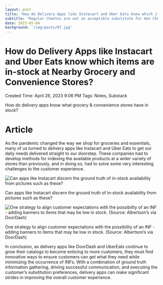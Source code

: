 ```yaml
---
layout: post
title: "How do Delivery Apps like Instacart and Uber Eats know which items are in-stock at nearby Grocery and Convenience Stores?"
subtitle: "Regular Cheetos are not an acceptible substitute for Hot Cheetos, not in this blogger's opinion."
date: 2023-05-04
background: '/img/posts/07.jpg'
---
```


# How do Delivery Apps like Instacart and Uber Eats know which items are in-stock at Nearby Grocery and Convenience Stores?

Created Time: April 26, 2023 9:06 PM
Tags: Notes, Substack

How do delivery apps know what grocery & convenience stores have in stock?

# Article
            
As the pandemic changed the way we shop for groceries and essentials, many of us turned to delivery apps like Instacart and Uber Eats to get our daily needs delivered straight to our doorstep. These companies had to develop methods for indexing the available products at a wider variety of stores than previously, and in doing so, had to solve some very interesting challenges to the customer experience.

![Can apps like Instacart discern the ground truth of in-stock availability from pictures such as these?](How%20do%20Delivery%20Apps%20like%20Instacart%20and%20Uber%20Eats%20%208cfffcf445724176b00e06a56fa6a501/Untitled.png)

Can apps like Instacart discern the ground truth of in-stock availability from pictures such as these?







![One strategy to align customer expectations with the possibility of an INF - adding banners to items that may be low in stock. (Source: Albertson’s via DoorDash)](How%20do%20Delivery%20Apps%20like%20Instacart%20and%20Uber%20Eats%20%208cfffcf445724176b00e06a56fa6a501/Screenshot_2023-04-27_at_10.57.33_PM.png)

One strategy to align customer expectations with the possibility of an INF - adding banners to items that may be low in stock. (Source: Albertson’s via DoorDash)







In conclusion, as delivery apps like DoorDash and UberEats continue to grow their catalogs to become enticing to more customers, they must find innovative ways to ensure customers can get what they need while minimizing the occurrence of INFs. With a combination of ground truth information gathering, driving successful communication, and executing the customer’s substitution preferences, delivery apps can make significant strides in improving the overall customer experience.